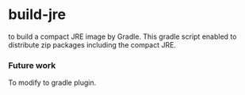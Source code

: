 # build-jre

to build a compact JRE image by Gradle.
This gradle script enabled to distribute zip packages including the compact JRE.


### Future work

To modify to gradle plugin.
